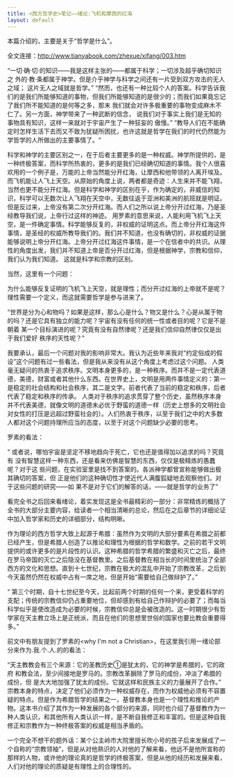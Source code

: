 ```yaml
---
title: <西方哲学史>笔记——绪论:飞机和摩西的红海
layout: default
---
```


本篇介绍的，主要是关于“哲学是什么”。

全文连接：http://www.tianyabook.com/zhexue/xifang/003.htm

 

“一切·确·切·的知识——我是这样主张的——都属于科学；一切涉及超乎确切知识之 外的·教·条都属于神学。但是介乎神学与科学之间还有一片受到双方攻击的无人之域； 这片无人之域就是哲学。” “然而，也还有一种比较个人的答案。科学告诉我们的是我们所能够知道的事物，但我们所能够知道的是很少的；而我们如果竟忘记了我们所不能知道的是何等之多，那末 我们就会对许多极重要的事物变成麻木不仁了。另一方面，神学带来了一种武断的信念， 说我们对于事实上我们是无知的事物具有知识，这样一来就对于宇宙产生了一种狂妄的 傲慢。” “教导人们在不能确定时怎样生活下去而又不致为犹疑所困扰，也许这就是哲学在我们的时代仍然能为学哲学的人所做出的主要事情了。“

科学和神学的主要区别之一，在于后者主要更多的是一种权威。神学所提供的，是一种终极答案，而科学所热衷的，更多的是我们已经确切知道的事情。我个人很喜欢用的一个例子是，万能的上帝当然能分开红海，让摩西和他带领的人离开埃及。而飞机能让人飞上天空。从原始的角度上说，两者都是奇迹：人生来并不能飞翔，当然也更不能分开红海。但是科学和神学的区别在乎，作为确定的，非威信的知识，科学可以无数次让人飞翔在天空中，无数往返于亚洲和美洲的航班就是明证。但是反过来，上帝没有第二次分开红海。而人们之所以说上帝分开过红海，乃是圣经教导我们说，上帝行过这样的神迹。 用罗素的意思来说，人能利用飞机飞上天空，是一件确定事情。科学能够反复的，非权威的证明这点。而上帝分开红海这件事情，是圣经的权威所教导我们的。我们并不知道，也没有确切的，非权威的证据能够说明上帝分开红海。上帝分开过红海这件事情，是一个在信者中的共识。从理性的角度出发，我们并不知道上帝是否分开过红海，但是根据神学，宗教和信仰，我们认为我们知道。 这就是科学和宗教的区别。

当然，这里有一个问题：

为什么能够反复证明的飞机飞上天空，就是理性；而分开过红海的上帝就不是呢？理性需要一个定义，而这就需要哲学是参与进来了。




“世界是分为心和物吗？如果是这样，那么心是什么？物又是什么？心是从属于物 的吗？还是它具有独立的能力呢？宇宙有没有任何的统一性或者目的呢？它是不是朝着 某一个目标演进的呢？究竟有没有自然律呢？还是我们信仰自然律仅仅是出于我们爱好 秩序的天性呢？”  

我要承认，最后一个问题对我的影响非常大。我认为近些年来我对“约定俗成的假设”这个问题有过一些看法，但是我从来没有从这个角度上考虑过这个问题。   人类毫无疑问的热衷于追求秩序。文明本身更多的，是一种秩序。而并不是一定代表道德，美德，财富或者其他什么东西。在世界史上，文明是用两件事情定义的：第一是稳定的社会结构和社会秩序，其二是文字。前者代表了当前的稳定和秩序，后者代表了稳定和秩序的传承。   人类对于秩序的追求贯穿了整个历史，虽然秩序本身并不代表美德，就像文明的道德未必优于野蛮的道德一样（历史上想多的文明社会对女性的打压是远超过野蛮社会的）。人们热衷于秩序，以至于我们之中的大多数人都对这个问题持理所应当的态度，以至于对这个问题缺少必要的思考。  

罗素的看法：    

“ 或者说，哪怕宇宙是坚定不移地趋向于死亡，它也还是值得加以追求的吗？究竟有 没有智慧这样一种东西，还是看来仿佛是智慧的东西，仅仅是极精炼的愚蠢呢？对于这 些问题，在实验室里是找不到答案的。各派神学都曾宣称能够做出极其确切的答案，但 正是他们的这种确切性才使近代人满腹狐疑地去观察他们。对于这些问题的研究——如 果不是对于它们的解答的话，——就是哲学的业务了”  

 

看完全书之后回来看绪论，着实发现这是全书最精彩的一部分：非常精炼的概括了全书的大部分主要内容，给读者一个相当清晰的总论，然后在之后章节的详细论证中加入哲学家和历史的详细部分，结构明晰。

作为理论的西方哲学大致上起源于希腊：虽然作为文明的大部分要素在希腊之前都已经产生，但是希腊人创造了以推论和理性为根据的哲学和数学。之前的若干文明提供的或许更多的是片段性的认识。这种希腊的哲学希腊的繁盛和灭亡之后，最终在罗马帝国的灭亡之后隐没在基督教里。之后基督教在相当长的时间里统治了全部西方的文化和思想。直到十七世纪，宗教在极大的混乱中开始了宗教改革，之后到今天虽然仍然在权威中占有一席之地，但是开始“需要给自己做辩护了。”

“ 第三个时期，自十七世纪至今天，比起前两个时期的任何一个来，更受着科学的支配；传统的宗教信仰仍占重要地位，但却感到有给自己作辩护的必要了；而每当科学似乎是使改造成为必要的时候，宗教信仰总是会被改造的。这一时期很少有哲学家在天主教立场上是正统派，而且在他们的思想里世俗的国家也要比教会重要得多。”

前文中有朋友提到了罗素的<why I'm not a Christian>，在这里我引用一绪论部分来作为.我.个.人.的的看法：

 

“天主教教会有三个来源：它的圣教历史①是犹太的，它的神学是希腊的，它的政府 和教会法，至少间接地是罗马的。宗教改革摒除了罗马的成份，冲淡了希腊的成份，但 是大大地加强了犹太的成份。它就这样和民族主义的力量展开了合作。” 
宗教本身的特点，决定了他们必须作为一种权威存在，而作为权威他必须有不容置疑的特点。但是作为希腊哲学的结果之一，基督教本身也是一个理性和推论的产物。这本书介绍了其作为一种发展的各个部分的来源，同时也介绍了基督教作为一种人类认识，和其他所有人类认识一样，是不断自我修正和丰富的。但是这种自我修正和宗教作为一种终极答案的权威是相当矛盾的。

 
一个完全不想干的题外话：某个公主岭市大院里擅长吹小号的孩子后来发展成了一个自称的“宗教领袖”，但是从对他熟识的人对他的了解来看，他远不是他所宣称的那样的人物，或许他的理论真的是哲学的终极答案，但是从他的经历和发展来看，人们对他的理论的质疑是有理性上的合理性的。
